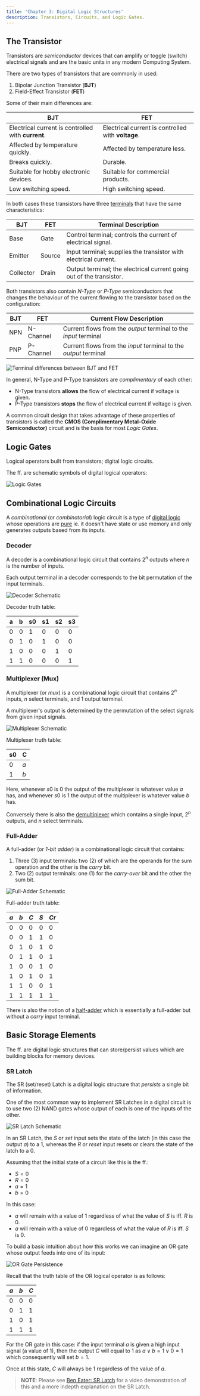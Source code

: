 ```yaml
---
title: 'Chapter 3: Digital Logic Structures'
description: Transistors, Circuits, and Logic Gates.
---
```


## The Transistor

Transistors are *semiconductor* devices that can amplify or toggle (switch) electrical 
signals and are the basic units in any modern Computing System.

There are two types of transistors that are commonly in used:

1. Bipolar Junction Transistor (**BJT**)
2. Field-Effect Transistor (**FET**)

Some of their main differences are:

| BJT                                                | FET                                                |
|----------------------------------------------------|----------------------------------------------------|
| Electrical current is controlled with **current**. | Electrical current is controlled with **voltage**. |
| Affected by temperature quickly.                   | Affected by temperature less.                      |
| Breaks quickly.                                    | Durable.                                           |
| Suitable for hobby electronic devices.             | Suitable for commercial products.                  |
| Low switching speed.                               | High switching speed.                              |

In both cases these transistors have three [terminals](https://en.wikipedia.org/wiki/Terminal_(electronics)) that have the same characteristics:

| BJT       | FET    | Terminal Description                                                 |
|-----------|--------|----------------------------------------------------------------------|
| Base      | Gate   | Control terminal; controls the current of electrical signal.         |
| Emitter   | Source | Input terminal; supplies the transistor with electrical current.     |
| Collector | Drain  | Output terminal; the electrical current going out of the transistor. |

Both transistors also contain *N-Type* or *P-Type* semiconductors that changes the behaviour of 
the current flowing to the transistor based on the configuration:

| BJT | FET       | Current Flow Description                                         |
|-----|-----------|------------------------------------------------------------------|
| NPN | N-Channel | Current flows from the *output* terminal to the *input* terminal |
| PNP | P-Channel | Current flows from the *input* terminal to the *output* terminal |

![Terminal differences between BJT and FET](/images/figures/computer-systems/bjt-vs-fet-terminals.png)

In general, N-Type and P-Type transistors are *complimentary* of each other:

* N-Type transistors **allows** the flow of electrical current if voltage is given.
* P-Type transistors **stops** the flow of electrical current if voltage is given.

A common circuit design that takes advantage of these properties of transistors 
is called the **CMOS (Complimentary Metal-Oxide Semiconductor)** circuit and 
is the basis for most *Logic Gates*.

## Logic Gates

Logical operators built from transistors; digital logic circuits.

The ff. are schematic symbols of digital logical operators:

![Logic Gates](/images/figures/computer-systems/logic-gates.png)

## Combinational Logic Circuits

A *combinational* (or *combinatorial*) logic circuit is a type of [digital logic](https://en.wikipedia.org/wiki/Digital_logic) 
whose operations are [pure](https://en.wikipedia.org/wiki/Pure_function) ie. it doesn't have state or use memory and only 
generates outputs based from its inputs.

### Decoder

A decoder is a combinational logic circuit that contains $2^n$ outputs where 
$n$ is the number of inputs.

Each output terminal in a decoder corresponds to the bit permutation of the 
input terminals.

![Decoder Schematic](/images/figures/computer-systems/decoder.png)

Decoder truth table:

| a   | b   | s0  | s1  | s2  | s3  |
|-----|-----|-----|-----|-----|-----|
| $0$ | $0$ | $1$ | $0$ | $0$ | $0$ |
| $0$ | $1$ | $0$ | $1$ | $0$ | $0$ |
| $1$ | $0$ | $0$ | $0$ | $1$ | $0$ |
| $1$ | $1$ | $0$ | $0$ | $0$ | $1$ |

### Multiplexer (Mux)

A multiplexer (or *mux*) is a combinational logic circuit that contains $2^n$ inputs, 
$n$ select terminals, and $1$ output terminal.

A multiplexer's output is determined by the permutation of the select signals 
from given input signals.

![Multiplexer Schematic](/images/figures/computer-systems/multiplexer.png)

Multiplexer truth table:

| s0  | C   |
|-----|-----|
| $0$ | $a$ |
| $1$ | $b$ |

Here, whenever $s0$ is $0$ the output of the multiplexer is whatever value $a$ has, 
and whenever $s0$ is $1$ the output of the multiplexer is whatever value $b$ has.

Conversely there is also the [demultiplexer](https://en.wikipedia.org/wiki/Multiplexer#Digital_demultiplexers) which contains a single input, 
$2^n$ outputs, and $n$ select terminals.

### Full-Adder

A full-adder (or *1-bit adder*) is a combinational logic circuit that contains:

1. Three (3) input terminals: two (2) of which are the operands for the sum 
   operation and the other is the *carry* bit.
2. Two (2) output terminals: one (1) for the *carry-over* bit and the other the 
   sum bit.

![Full-Adder Schematic](/images/figures/computer-systems/full-adder.png)

Full-adder truth table:

| $a$ | $b$ | $C$ | $S$ | $Cr$ |
|-----|-----|-----|-----|------|
| $0$ | $0$ | $0$ | $0$ | $0$  |
| $0$ | $0$ | $1$ | $1$ | $0$  |
| $0$ | $1$ | $0$ | $1$ | $0$  |
| $0$ | $1$ | $1$ | $0$ | $1$  |
| $1$ | $0$ | $0$ | $1$ | $0$  |
| $1$ | $0$ | $1$ | $0$ | $1$  |
| $1$ | $1$ | $0$ | $0$ | $1$  |
| $1$ | $1$ | $1$ | $1$ | $1$  |

There is also the notion of a [half-adder](https://en.wikipedia.org/wiki/Adder_(electronics)#Half_adder) which is essentially a 
full-adder but without a *carry* input terminal.

## Basic Storage Elements

The ff. are digital logic structures that can store/persist values which are 
building blocks for memory devices.

### SR Latch

The SR (set/reset) Latch is a digital logic structure that *persists* a
single bit of information.

One of the most common way to implement SR Latches in a digital circuit 
is to use two (2) NAND gates whose output of each is one of the inputs 
of the other.

![SR Latch Schematic](/images/figures/computer-systems/sr-latch.png)

In an SR Latch, the $S$ or *set* input sets the state of the latch (in this 
case the output $a$) to a $1$, whereas the $R$ or *reset* input resets or 
clears the state of the latch to a $0$.

Assuming that the initial state of a circuit like this is the ff.:

- $S = 0$
- $R = 0$
- $a = 1$
- $b = 0$

In this case:

- $a$ will remain with a value of $1$ regardless of what the value of $S$ is 
  iff. $R$ is $0$.
- $a$ will remain with a value of $0$ regardless of what the value of $R$ is 
  iff. $S$ is $0$.

To build a basic intuition about how this works we can imagine an OR gate 
whose output feeds into one of its input:

![OR Gate Persistence](/images/figures/computer-systems/or-gate-persistance.png)

Recall that the truth table of the OR logical operator is as follows:

| $a$ | $b$ | $C$ |
|-----|-----|-----|
| $0$ | $0$ | $0$ |
| $0$ | $1$ | $1$ |
| $1$ | $0$ | $1$ |
| $1$ | $1$ | $1$ |

For the OR gate in this case: if the input terminal $a$ is given a high input 
signal (a value of 1), then the output $C$ will equal to $1$ as $a \lor b = 1 \lor 0 = 1$ 
which consequently will set $b = 1$.

Once at this state, $C$ will always be $1$ regardless of the value of $a$.

> **NOTE**: Please see [Ben Eater: SR Latch](https://www.youtube.com/watch?v=KM0DdEaY5sY0) for a video demonstration of this and a 
> more indepth explanation on the SR Latch.
